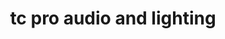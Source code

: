 ---
title: "tc pro audio and lighting"
url: /kavalam/tc-pro-audio-and-lighting/
shop: storage rental
---